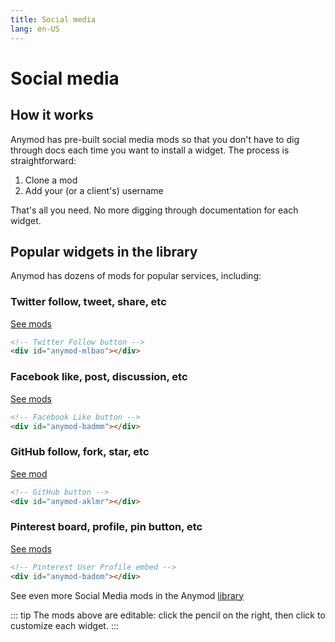 ```yaml
---
title: Social media
lang: en-US
---
```

<sandbox/>

# Social media

## How it works

Anymod has pre-built social media mods so that you don't have to dig through docs each time you want to install a widget. The process is straightforward:
1. Clone a mod 
2. Add your (or a client's) username

That's all you need. No more digging through documentation for each widget.

## Popular widgets in the library

Anymod has dozens of mods for popular services, including:

### Twitter follow, tweet, share, etc 
[See mods](https://anymod.com/library?q=twitter)

```html
<!-- Twitter Follow button -->
<div id="anymod-mlbao"></div>
```

<!-- [Sandbox] Twitter Follow button Social-01 -->
<mod mod-key="bband"/>

### Facebook like, post, discussion, etc 
[See mods](https://anymod.com/library?q=facebook)

```html
<!-- Facebook Like button -->
<div id="anymod-badmm"></div>
```

<!-- [Sandbox] Facebook Like button Social-02 -->
<mod mod-key="rbara"/>

### GitHub follow, fork, star, etc
[See mod](https://anymod.com/mod/aklmr?v=20)

```html
<!-- GitHub button -->
<div id="anymod-aklmr"></div>
```

<!-- [Sandbox] GitHub button Social-03 -->
<mod mod-key="oorka"/>

### Pinterest board, profile, pin button, etc
[See mods](https://anymod.com/library?q=pinterest)

```html
<!-- Pinterest User Profile embed -->
<div id="anymod-badom"></div>
```

<!-- [Sandbox] Pinterest User Profile embed -->
<mod mod-key="dmkln"/>

See even more Social Media mods in the Anymod [library](https://anymod.com/library?tag=social%20media)

::: tip
The mods above are editable: click the pencil <sandbox-inline/> on the right, then click to customize each widget.
:::